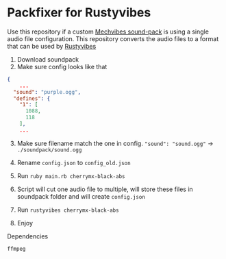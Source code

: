 # Packfixer for Rustyvibes

Use this repository if a custom [Mechvibes sound-pack](https://docs.google.com/spreadsheets/d/1PimUN_Qn3CWqfn-93YdVW8OWy8nzpz3w3me41S8S494/edit#gid=0) is using a single audio file configuration. This repository converts the audio files to a format that can be used by [Rustyvibes](https://github.com/kb24x7/rustyvibes)

1. Download soundpack
2. Make sure config looks like that

```json
{
	...
  "sound": "purple.ogg",
  "defines": {
    "1": [
      1088,
      118
    ],
	...
```

3. Make sure filename match the one in config. `"sound": "sound.ogg"` -> `./soundpack/sound.ogg`

4. Rename `config.json` to `config_old.json`

5. Run `ruby main.rb cherrymx-black-abs`

6. Script will cut one audio file to multiple, will store these files in soundpack folder and will create `config.json`

7. Run `rustyvibes cherrymx-black-abs`

8. Enjoy

Dependencies

```
ffmpeg
```

